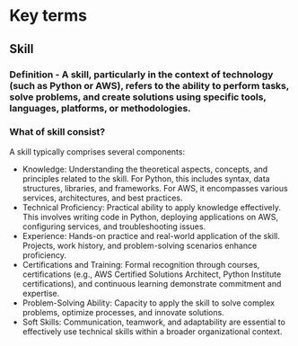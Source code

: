 # Key terms
## Skill
### Definition - A skill, particularly in the context of technology (such as Python or AWS), refers to the ability to perform tasks, solve problems, and create solutions using specific tools, languages, platforms, or methodologies.

### What of skill consist? 
A skill typically comprises several components:  
- Knowledge: Understanding the theoretical aspects, concepts, and principles related to the skill. For Python, this includes syntax, data structures, libraries, and frameworks. For AWS, it encompasses various services, architectures, and best practices.  
- Technical Proficiency: Practical ability to apply knowledge effectively. This involves writing code in Python, deploying applications on AWS, configuring services, and troubleshooting issues.  
- Experience: Hands-on practice and real-world application of the skill. Projects, work history, and problem-solving scenarios enhance proficiency.  
- Certifications and Training: Formal recognition through courses, certifications (e.g., AWS Certified Solutions Architect, Python Institute certifications), and continuous learning demonstrate commitment and expertise.  
- Problem-Solving Ability: Capacity to apply the skill to solve complex problems, optimize processes, and innovate solutions.  
- Soft Skills: Communication, teamwork, and adaptability are essential to effectively use technical skills within a broader organizational context.